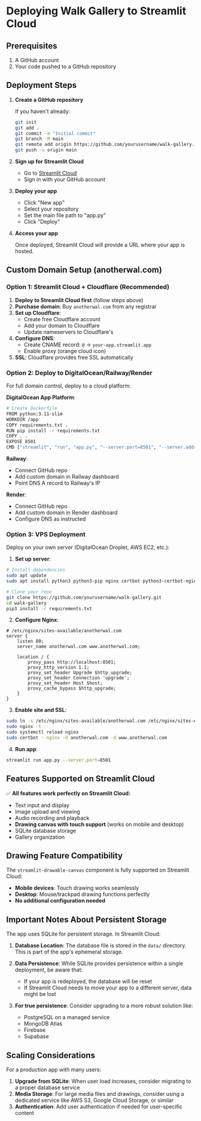 # Deploying Walk Gallery to Streamlit Cloud

## Prerequisites

1. A GitHub account
2. Your code pushed to a GitHub repository

## Deployment Steps

1. **Create a GitHub repository**

   If you haven't already:
   ```bash
   git init
   git add .
   git commit -m "Initial commit"
   git branch -M main
   git remote add origin https://github.com/yourusername/walk-gallery.git
   git push -u origin main
   ```

2. **Sign up for Streamlit Cloud**

   - Go to [Streamlit Cloud](https://streamlit.io/cloud)
   - Sign in with your GitHub account

3. **Deploy your app**

   - Click "New app"
   - Select your repository
   - Set the main file path to "app.py"
   - Click "Deploy"

4. **Access your app**

   Once deployed, Streamlit Cloud will provide a URL where your app is hosted.

## Custom Domain Setup (anotherwal.com)

### Option 1: Streamlit Cloud + Cloudflare (Recommended)

1. **Deploy to Streamlit Cloud first** (follow steps above)
2. **Purchase domain**: Buy `anotherwal.com` from any registrar
3. **Set up Cloudflare**:
   - Create free Cloudflare account
   - Add your domain to Cloudflare
   - Update nameservers to Cloudflare's
4. **Configure DNS**:
   - Create CNAME record: `@` → `your-app.streamlit.app`
   - Enable proxy (orange cloud icon)
5. **SSL**: Cloudflare provides free SSL automatically

### Option 2: Deploy to DigitalOcean/Railway/Render

For full domain control, deploy to a cloud platform:

**DigitalOcean App Platform**:
```bash
# Create Dockerfile
FROM python:3.11-slim
WORKDIR /app
COPY requirements.txt .
RUN pip install -r requirements.txt
COPY . .
EXPOSE 8501
CMD ["streamlit", "run", "app.py", "--server.port=8501", "--server.address=0.0.0.0"]
```

**Railway**:
- Connect GitHub repo
- Add custom domain in Railway dashboard
- Point DNS A record to Railway's IP

**Render**:
- Connect GitHub repo  
- Add custom domain in Render dashboard
- Configure DNS as instructed

### Option 3: VPS Deployment

Deploy on your own server (DigitalOcean Droplet, AWS EC2, etc.):

1. **Set up server**:
```bash
# Install dependencies
sudo apt update
sudo apt install python3 python3-pip nginx certbot python3-certbot-nginx

# Clone your repo
git clone https://github.com/yourusername/walk-gallery.git
cd walk-gallery
pip3 install -r requirements.txt
```

2. **Configure Nginx**:
```nginx
# /etc/nginx/sites-available/anotherwal.com
server {
    listen 80;
    server_name anotherwal.com www.anotherwal.com;
    
    location / {
        proxy_pass http://localhost:8501;
        proxy_http_version 1.1;
        proxy_set_header Upgrade $http_upgrade;
        proxy_set_header Connection 'upgrade';
        proxy_set_header Host $host;
        proxy_cache_bypass $http_upgrade;
    }
}
```

3. **Enable site and SSL**:
```bash
sudo ln -s /etc/nginx/sites-available/anotherwal.com /etc/nginx/sites-enabled/
sudo nginx -t
sudo systemctl reload nginx
sudo certbot --nginx -d anotherwal.com -d www.anotherwal.com
```

4. **Run app**:
```bash
streamlit run app.py --server.port=8501
```

## Features Supported on Streamlit Cloud

✅ **All features work perfectly on Streamlit Cloud:**
- Text input and display
- Image upload and viewing
- Audio recording and playback
- **Drawing canvas with touch support** (works on mobile and desktop)
- SQLite database storage
- Gallery organization

## Drawing Feature Compatibility

The `streamlit-drawable-canvas` component is fully supported on Streamlit Cloud:
- **Mobile devices**: Touch drawing works seamlessly
- **Desktop**: Mouse/trackpad drawing functions perfectly
- **No additional configuration needed**

## Important Notes About Persistent Storage

The app uses SQLite for persistent storage. In Streamlit Cloud:

1. **Database Location**: The database file is stored in the `data/` directory. This is part of the app's ephemeral storage.

2. **Data Persistence**: While SQLite provides persistence within a single deployment, be aware that:
   - If your app is redeployed, the database will be reset
   - If Streamlit Cloud needs to move your app to a different server, data might be lost

3. **For true persistence**: Consider upgrading to a more robust solution like:
   - PostgreSQL on a managed service
   - MongoDB Atlas
   - Firebase
   - Supabase

## Scaling Considerations

For a production app with many users:

1. **Upgrade from SQLite**: When user load increases, consider migrating to a proper database service
2. **Media Storage**: For large media files and drawings, consider using a dedicated service like AWS S3, Google Cloud Storage, or similar
3. **Authentication**: Add user authentication if needed for user-specific content 